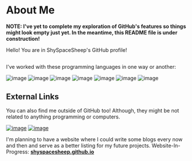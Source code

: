 # About Me
**NOTE: I've yet to complete my exploration of GitHub's features so things might look empty just yet.
In the meantime, this README file is under construction!**

Hello! You are in ShySpaceSheep's GitHub profile!

## 
I've worked with these programming languages in one way or another:

![image](https://user-images.githubusercontent.com/82251402/152732531-8761efb5-09bc-4ecf-a6cf-eb47b26ecabc.png)
![image](https://user-images.githubusercontent.com/82251402/152732567-01c76043-eac7-442d-82f6-6f2e8220aacc.png)
![image](https://user-images.githubusercontent.com/82251402/152732326-9b7ba73e-8436-48eb-b2c3-687b366a50a5.png)
![image](https://user-images.githubusercontent.com/82251402/152732411-1025d770-412b-4a34-996d-0fd58ed987ed.png)
![image](https://user-images.githubusercontent.com/82251402/152731717-b0ea03e2-e27f-40fc-a101-3c21c6e2c5ec.png)
![image](https://user-images.githubusercontent.com/82251402/152732014-ebeee432-6190-4f69-bef7-a054be691b9f.png)
![image](https://user-images.githubusercontent.com/82251402/152732127-ec9abc00-745d-43a8-be63-6056ed5f29b0.png)

## External Links
You can also find me outside of GitHub too! Although, they might be not related to anything programming or computers.

[![image](https://user-images.githubusercontent.com/82251402/152750483-8731bab4-5516-4ceb-a61f-bfd518f6787c.png)](https://www.youtube.com/channel/UCw34j64pg8LohupWa2aAt_w)
[![image](https://user-images.githubusercontent.com/82251402/152750566-a0c595d6-20c2-48e7-bfc4-75bdaff8819b.png)](https://twitter.com/shyspacesheep)

I'm planning to have a website where I could write some blogs every now and then and serve as a better listing for my future projects.
Website-In-Progress: **[shyspacesheep.github.io](https://shyspacesheep.github.io)**
